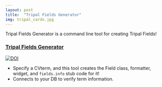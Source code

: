 ```yaml
---
layout: post
title:  "Tripal Fields Generator"
img: tripal_cards.jpg
---
```


Tripal Fields Generator is a command line tool for creating Tripal Fields!


### [Tripal Fields Generator](https://github.com/statonlab/fields_generator)
[![DOI](https://zenodo.org/badge/DOI/10.5281/zenodo.1200662.svg)](https://doi.org/10.5281/zenodo.1200662)

* Specify a CVterm, and this tool creates the Field class, formatter, widget, and `fields.info` stub code for it!
* Connects to your DB to verify term information.
